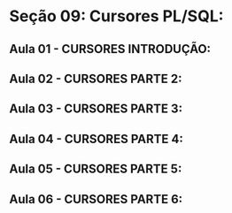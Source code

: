 # Seção 09: Cursores PL/SQL:

## Aula 01 - CURSORES INTRODUÇÃO:

## Aula 02 - CURSORES PARTE 2:

## Aula 03 - CURSORES PARTE 3:

## Aula 04 - CURSORES PARTE 4:

## Aula 05 - CURSORES PARTE 5:

## Aula 06 - CURSORES PARTE 6:
